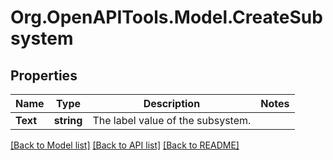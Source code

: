 
# Org.OpenAPITools.Model.CreateSubsystem

## Properties

Name | Type | Description | Notes
------------ | ------------- | ------------- | -------------
**Text** | **string** | The label value of the subsystem. | 

[[Back to Model list]](../README.md#documentation-for-models)
[[Back to API list]](../README.md#documentation-for-api-endpoints)
[[Back to README]](../README.md)


